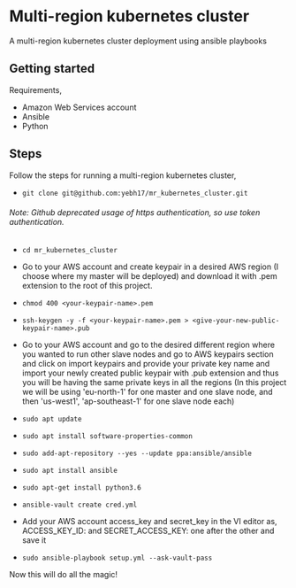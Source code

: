 # Multi-region kubernetes cluster

A multi-region kubernetes cluster deployment using ansible playbooks

## Getting started

Requirements,

-	 Amazon Web Services account
-    Ansible
-    Python

## Steps

Follow the steps for running a multi-region kubernetes cluster,

-    `git clone git@github.com:yebh17/mr_kubernetes_cluster.git`
###### Note: Github deprecated usage of https authentication, so use token authentication.

-    `cd mr_kubernetes_cluster`

-    Go to your AWS account and create keypair in a desired AWS region (I choose where my master will be deployed) and download it with .pem extension to the root of this project.

-    `chmod 400 <your-keypair-name>.pem`
-    `ssh-keygen -y -f <your-keypair-name>.pem > <give-your-new-public-keypair-name>.pub`

-    Go to your AWS account and go to the desired different region where you wanted to run other slave nodes and go to AWS keypairs section and click on import keypairs and provide your private key name and import your newly created public keypair with .pub extension and thus you will be having the same private keys in all the regions (In this project we will be using 'eu-north-1' for one master and one slave node, and then 'us-west1', 'ap-southeast-1' for one slave node each)

-    `sudo apt update`
-    `sudo apt install software-properties-common`
-    `sudo add-apt-repository --yes --update ppa:ansible/ansible`
-    `sudo apt install ansible`
-    `sudo apt-get install python3.6`
-    `ansible-vault create cred.yml`

-    Add your AWS account access_key and secret_key in the VI editor as, ACCESS_KEY_ID: <YOUR-ACCESS-KEY-ID> and SECRET_ACCESS_KEY: <YOUR-SECRET-ACCESS-KEY> one after the other and save it

-   `sudo ansible-playbook setup.yml --ask-vault-pass`

Now this will do all the magic!